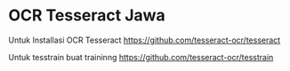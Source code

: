 
# OCR Tesseract Jawa
 
Untuk Installasi OCR Tesseract https://github.com/tesseract-ocr/tesseract

Untuk tesstrain buat traininng https://github.com/tesseract-ocr/tesstrain
